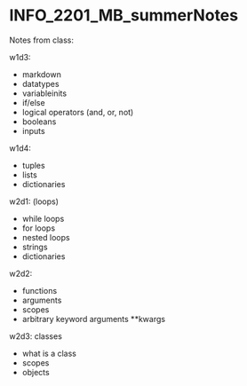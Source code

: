 # INFO_2201_MB_summerNotes
Notes from class:

w1d3:
- markdown
- datatypes
- variableinits
- if/else
- logical operators (and, or, not)
- booleans
- inputs

w1d4:
- tuples
- lists
- dictionaries

w2d1: (loops)
- while loops
- for loops
- nested loops
- strings
- dictionaries

w2d2: 
- functions
- arguments
- scopes
- arbitrary keyword arguments **kwargs
  
w2d3: classes
- what is a class
- scopes
- objects
